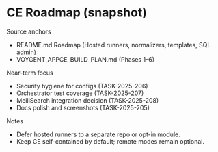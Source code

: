 # CE Roadmap (snapshot)

Source anchors
- README.md Roadmap (Hosted runners, normalizers, templates, SQL admin)
- VOYGENT_APPCE_BUILD_PLAN.md (Phases 1–6)

Near-term focus
- Security hygiene for configs (TASK-2025-206)
- Orchestrator test coverage (TASK-2025-207)
- MeiliSearch integration decision (TASK-2025-208)
- Docs polish and screenshots (TASK-2025-205)

Notes
- Defer hosted runners to a separate repo or opt-in module.
- Keep CE self-contained by default; remote modes remain optional.
